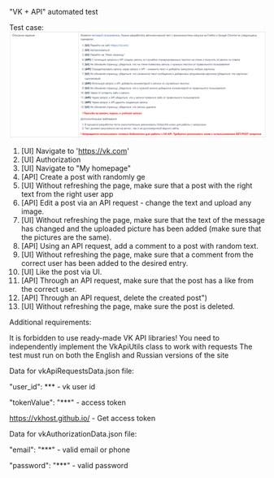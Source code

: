 "VK + API" automated test

Test case:
![vkApi.png](vkApi.png)

1. [UI] Navigate to 'https://vk.com'
2. [UI] Authorization
3. [UI] Navigate to "My homepage"
4. [API] Create a post with randomly ge
5. [UI] Without refreshing the page, make sure that a post with the right text from the right user app
6. [API] Edit a post via an API request - change the text and upload any image.
7. [UI] Without refreshing the page, make sure that the text of the message has changed and the uploaded picture has been added (make sure that the pictures are the same).
8. [API] Using an API request, add a comment to a post with random text.
9. [UI] Without refreshing the page, make sure that a comment from the correct user has been added to the desired entry.
10. [UI] Like the post via UI.
11. [API] Through an API request, make sure that the post has a like from the correct user.
12. [API] Through an API request, delete the created post")
13. [UI] Without refreshing the page, make sure the post is deleted.

Additional requirements:

It is forbidden to use ready-made VK API libraries!
You need to independently implement the VkApiUtils class to work with requests
The test must run on both the English and Russian versions of the site


Data for vkApiRequestsData.json file:

"user_id": *** - vk user id

"tokenValue": "***" - access token

https://vkhost.github.io/ - Get access token

Data for vkAuthorizationData.json file:

"email": "***" - valid email or phone

"password": "***" - valid password
